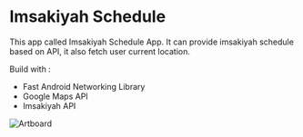 # Imsakiyah Schedule

This app called Imsakiyah Schedule App. It can provide imsakiyah schedule based on API, it also fetch user current location.

Build with :
- Fast Android Networking Library
- Google Maps API
- Imsakiyah API

![Artboard](https://user-images.githubusercontent.com/87839081/131874780-144295f2-e6b3-4110-a9c3-a5f00561a546.png)
